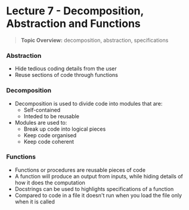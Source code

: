# Lecture 7 - Decomposition, Abstraction and Functions

> **Topic Overview:** decomposition, abstraction, specifications

### Abstraction
- Hide tedious coding details from the user
- Reuse sections of code through functions

### Decomposition
- Decomposition is used to divide code into modules that are:
  - Self-contained
  - Inteded to be reusable
- Modules are used to:
  - Break up code into logical pieces
  - Keep code organised
  - Keep code coherent

### Functions
- Functions or procedures are reusable pieces of code
- A function will produce an output from inputs, while hiding details of how it does the computation
- Docstrings can be used to highlights specifications of a function
- Compared to code in a file it doesn't run when you load the file only when it is called

